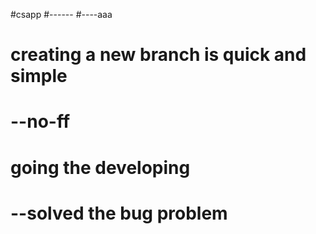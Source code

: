 #csapp 
#------
#----aaa
# creating a new branch is quick and simple
# --no-ff
# going the developing
#  --solved the bug problem
